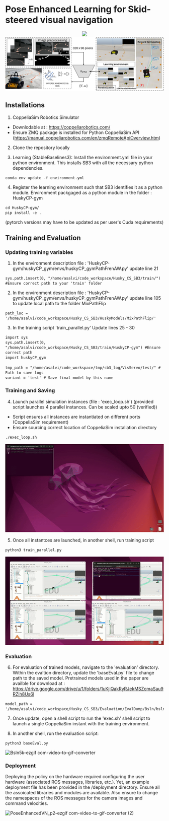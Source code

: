 # Pose Enhanced Learning for Skid-steered visual navigation

<p align="center">
  <img src="readme_figures/masthead_gif.gif" width="600px"/>
  <br>
  <img src="readme_figures/LatVisSerOverview.jpg" width="600px"/>
</p>

## Installations
1. CoppeliaSim Robotics Simulator
- Downlodable at : https://coppeliarobotics.com/ 
- Ensure ZMQ package is installed for Python CoppeliaSim API (https://manual.coppeliarobotics.com/en/zmqRemoteApiOverview.htm) 

2. Clone the repository locally

3. Learning (StableBaselines3): Install the environment.yml file in your python environment. This installs SB3 with all the necessary python dependencies.

```
conda env update -f environment.yml
```

4. Register the learning environment such that SB3 identifies it as a python module. Environment packgaged as a python module in the folder : HuskyCP-gym

```
cd HuskyCP-gym/
pip install -e .
```

(pytorch versions may have to be updated as per user's Cuda requirements)


## Training and Evaluation

### Updating training variables

1. In the environment description file : 'HuskyCP-gym/huskyCP_gym/envs/huskyCP_gymPathFrenAW.py' update line 21 

```
sys.path.insert(0, "/home/asalvi/code_workspace/Husky_CS_SB3/train/") #Ensure correct path to your 'train' folder
```

2. In the environment description file : 'HuskyCP-gym/huskyCP_gym/envs/huskyCP_gymPathFrenAW.py' update line 105 to update local path to the folder MixPathFlip

```
path_loc = '/home/asalvi/code_workspace/Husky_CS_SB3/HuskyModels/MixPathFlip/'
```

3. In the training script 'train_parallel.py' Update lines 25 - 30
```
import sys
sys.path.insert(0, "/home/asalvi/code_workspace/Husky_CS_SB3/train/HuskyCP-gym") #Ensure correct path
import huskyCP_gym

tmp_path = "/home/asalvi/code_workspace/tmp/sb3_log/VisServo/test/" # Path to save logs
variant = 'test' # Save final model by this name

```

### Training and Saving

4. Launch parallel simulation instances (file : 'exec_loop.sh') (provided script launches 4 parallel instances. Can be scaled upto 50 (verified))
- Script ensures all instances are instantiated on different ports (CoppeliaSim requirement)
- Ensure sourcing correct location of CoppeliaSim installation directory

```
./exec_loop.sh
```
![FourSimInstances](readme_figures/sim_instances.gif) 

5. Once all instantces are launched, in another shell, run training script
```
python3 train_parallel.py
```

![TrainParallel](readme_figures/train2.gif)

### Evaluation

6. For evaluation of trained models, navigate to the 'evaluation' directory. Within the evaltion directory, update the 'baseEval.py' file to change path to the saved model. Pretrained models used in the paper are availble for download at : https://drive.google.com/drive/u/1/folders/1uKjiQakRyRJekMSZcmaSau9RZih8Us6l 

```
model_path = '/home/asalvi/code_workspace/Husky_CS_SB3/Evaluation/EvalDump/Bsln/bslns2/bslnCnst.zip'
```
7. Once update, open a shell script to run the 'exec.sh' shell script to launch a single CoppeliaSim instant with the training environment.

8. In another shell, run the evaluation script:

```
python3 baseEval.py
```
![Bsln5k-ezgif com-video-to-gif-converter](https://github.com/user-attachments/assets/4a580fab-f608-4182-a1eb-81406a5b0bde)

### Deployment

Deploying the policy on the hardware required configuring the user hardware (associated ROS messages, libraries, etc.). Yet, an example deployment file has been provided in the /deployment directory. Ensure all the assoicated libraries and modules are available. Also ensure to change the namespaces of the ROS messages for the camera images and command velocities.

![PoseEnhancedVN_p2-ezgif com-video-to-gif-converter (2)](https://github.com/user-attachments/assets/f4629d28-0086-482b-b52e-7044b097818f)

